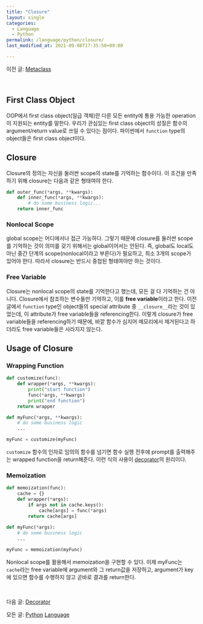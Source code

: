 ```yaml
---
title: "Closure"
layout: single
categories:
  - Language
  - Python
permalink: /language/python/closure/
last_modified_at: 2021-09-08T17:35:50+09:00

---
```


이전 글: [Metaclass](/language/python/metaclass/)

<br>

## First Class Object

OOP에서 first class object(일급 객체)란 다른 모든 entity에 통용 가능한 operation이 지원되는 entity를 말한다.
우리가 관심있는 first class object의 성질은 함수의 argument/return value로 쓰일 수 있다는 점이다.
파이썬에서 `function` type의 object들은 first class object이다.

## Closure

Closure의 정의는 자신을 둘러싼 scope의 state를 기억하는 함수이다.
이 조건을 만족하기 위해 closure는 다음과 같은 형태여야 한다.

```python
def outer_func(*args, **kwargs):
    def inner_func(*args, **kwargs):
        # do some business logic...
    return inner_func
```

### Nonlocal Scope

global scope는 어디에서나 접근 가능하다.
그렇기 때문에 closure를 둘러싼 scope를 기억하는 것이 의미를 갖기 위해서는 global이어서는 안된다.
즉, global도 local도 아닌 중간 단계의 scope(nonlocal이라고 부른다)가 필요하고, 최소 3개의 scope가 있어야 한다.
따라서 closure는 반드시 중첩된 형태여야만 하는 것이다.

### Free Variable

Closure는 nonlocal scope의 state를 기억한다고 했는데, 모든 걸 다 기억하는 건 아니다.
Closure에서 참조하는 변수들만 기억하고, 이를 **free variable**이라고 한다.
이전 글에서 `function` type인 object들의 special attribute 중 `__closure__`라는 것이 있었는데, 이 attribute가 free variable들을 referencing한다.
이렇게 closure가 free variable들을 referencing하기 때문에, 바깥 함수가 심지어 메모리에서 제거된다고 하더라도 free variable들은 사라지지 않는다.

## Usage of Closure

### Wrapping Function

```python
def customize(func):
    def wrapper(*args, **kwargs):
        print("start function")
        func(*args, **kwargs)
        print("end function")
    return wrapper

def myFunc(*args, **kwargs):
    # do some business logic
    ...

myFunc = customize(myFunc)
```

`customize` 함수의 인자로 임의의 함수를 넘기면 함수 실행 전후에 prompt를 출력해주는 wrapped function을 return해준다. 이런 식의 사용이 [decorator](/language/python/decorator/)의 원리이다.

### Memoization

```python
def memoization(func):
    cache = {}
    def wrapper(*args):
        if args not in cache.keys():
            cache[args] = func(*args)
        return cache[args]
        
def myFunc(*args):
    # do some business logic
    ...

myFunc = memoization(myFunc)
```

Nonlocal scope를 활용해서 memoization을 구현할 수 있다. 이제 myFunc는 `cache`라는 free variable에 argument와 그 return값을 저장하고, argument가 key에 있으면 함수를 수행하지 않고 곧바로 결과를 return한다.

<br>

다음 글: [Decorator](/language/python/decorator/)

모든 글: [Python](/language/python/) [Language](/language/)
